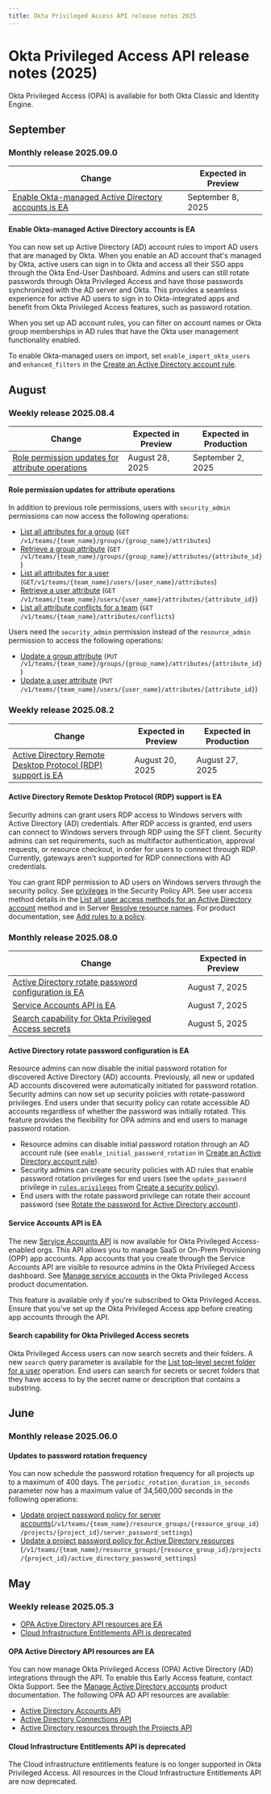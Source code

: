 ```yaml
---
title: Okta Privileged Access API release notes 2025
---
```


# Okta Privileged Access API release notes (2025)

Okta Privileged Access (OPA) is available for both Okta Classic and Identity Engine.

## September

### Monthly release 2025.09.0

| Change | Expected in Preview |
|--------|---------------------|
| [Enable Okta-managed Active Directory accounts is EA](#enable-okta-managed-active-directory-accounts-is-ea)| September 8, 2025 |

#### Enable Okta-managed Active Directory accounts is EA

You can now set up Active Directory (AD) account rules to import AD users that are managed by Okta. When you enable an AD account that's managed by Okta, active users can sign in to Okta and access all their SSO apps through the Okta End-User Dashboard. Admins and users can still rotate passwords through Okta Privileged Access and have those passwords synchronized with the AD server and Okta. This provides a seamless experience for active AD users to sign in to Okta-integrated apps and benefit from Okta Privileged Access features, such as password rotation.

When you set up AD account rules, you can filter on account names or Okta group memberships in AD rules that have the Okta user management functionality enabled.

To enable Okta-managed users on import, set `enable_import_okta_users` and `enhanced_filters` in the [Create an Active Directory account rule](https://developer.okta.com/docs/api/openapi/opa/opa/tag/active-directory-accounts/#tag/active-directory-accounts/operation/createActiveDirectoryAccountRule).
<!-- OKTA-917820 OKTA-939621 FF: pam_active_directory_import_okta_users Preview date: Sept 8, 2025 Production date: Sept 17, 2025 -->

## August

### Weekly release 2025.08.4

| Change | Expected in Preview | Expected in Production |
|--------|---------------------|------------------------|
| [Role permission updates for attribute operations](#role-permission-updates-for-attribute-operations)| August 28, 2025 | September 2, 2025 |

#### Role permission updates for attribute operations

In addition to previous role permissions, users with `security_admin` permissions can now access the following operations:

* [List all attributes for a group](https://developer.okta.com/docs/api/openapi/opa/opa/tag/attributes/#tag/attributes/operation/ListGroupAttributes) (`GET /v1/teams/{team_name}/groups/{group_name}/attributes`)
* [Retrieve a group attribute](https://developer.okta.com/docs/api/openapi/opa/opa/tag/attributes/#tag/attributes/operation/FetchGroupAttribute) (`GET /v1/teams/{team_name}/groups/{group_name}/attributes/{attribute_id}`)
* [List all attributes for a user](https://developer.okta.com/docs/api/openapi/opa/opa/tag/attributes/#tag/attributes/operation/ListUserAttributes) (`GET/v1/teams/{team_name}/users/{user_name}/attributes`)
* [Retrieve a user attribute](https://developer.okta.com/docs/api/openapi/opa/opa/tag/attributes/#tag/attributes/operation/FetchUserAttribute) (`GET /v1/teams/{team_name}/users/{user_name}/attributes/{attribute_id}`)
* [List all attribute conflicts for a team](https://developer.okta.com/docs/api/openapi/opa/opa/tag/attributes/#tag/attributes/operation/ListTeamUserAttributeConflicts) (`GET /v1/teams/{team_name}/attributes/conflicts`)

Users need the `security_admin` permission instead of the `resource_admin` permission to access the following operations:

* [Update a group attribute](https://developer.okta.com/docs/api/openapi/opa/opa/tag/attributes/#tag/attributes/operation/UpdateGroupAttribute) (`PUT /v1/teams/{team_name}/groups/{group_name}/attributes/{attribute_id}`)
* [Update a user attribute](https://developer.okta.com/docs/api/openapi/opa/opa/tag/attributes/#tag/attributes/operation/UpdateUserAttribute) (`PUT /v1/teams/{team_name}/users/{user_name}/attributes/{attribute_id}`)

<!--OKTA-1000610 Preview date: August 28, 2025; Production date: Sept 2, 2025 -->

### Weekly release 2025.08.2

| Change | Expected in Preview | Expected in Production |
|--------|---------------------|------------------------|
| [Active Directory Remote Desktop Protocol (RDP) support is EA](#active-directory-remote-desktop-protocol-rdp-support-is-ea)| August 20, 2025 | August 27, 2025 |

#### Active Directory Remote Desktop Protocol (RDP) support is EA

Security admins can grant users RDP access to Windows servers with Active Directory (AD) credentials. After RDP access is granted, end users can connect to Windows servers through RDP using the SFT client. Security admins can set requirements, such as multifactor authentication, approval requests, or resource checkout, in order for users to connect through RDP. Currently, gateways aren't supported for RDP connections with AD credentials.

You can grant RDP permission to AD users on Windows servers through the security policy. See [privileges](https://developer.okta.com/docs/api/openapi/opa/opa/tag/security-policy/#tag/security-policy/operation/CreateSecurityPolicy!path=rules/privileges&t=request) in the Security Policy API. See user access method details in the [List all user access methods for an Active Directory account](https://developer.okta.com/docs/api/openapi/opa/opa/tag/active-directory-accounts/#tag/active-directory-accounts/operation/ListUAMForActiveDirectoryAccount) method and in Server [Resolve resource names](https://developer.okta.com/docs/api/openapi/opa/opa/tag/servers/#tag/servers/operation/ResolveResource!c=200&path=results/user_access_methods&t=response). For product documentation, see [Add rules to a policy](https://help.okta.com/okta_help.htm?type=oie&id=pam-add-rules).
<!-- OKTA-943925 pam_active_directory_server_rdp Preview: Aug 20, 2025, Production: August 27, 2025 -->

### Monthly release 2025.08.0

| Change | Expected in Preview |
|--------|---------------------|
| [Active Directory rotate password configuration is EA](#active-directory-rotate-password-configuration-is-ea)| August 7, 2025 |
| [Service Accounts API is EA](#service-accounts-api-is-ea)| August 7, 2025 |
| [Search capability for Okta Privileged Access secrets](#search-capability-for-okta-privileged-access-secrets) | August 5, 2025 |

#### Active Directory rotate password configuration is EA

Resource admins can now disable the initial password rotation for discovered Active Directory (AD) accounts. Previously, all new or updated AD accounts discovered were automatically initiated for password rotation. Security admins can now set up security policies with rotate-password privileges. End users under that security policy can rotate accessible AD accounts regardless of whether the password was initially rotated. This feature provides the flexibility for OPA admins and end users to manage password rotation.

* Resource admins can disable initial password rotation through an AD account rule (see `enable_initial_password_rotation` in [Create an Active Directory account rule](https://developer.okta.com/docs/api/openapi/opa/opa/tag/active-directory-accounts/#tag/active-directory-accounts/operation/createActiveDirectoryAccountRule)).
* Security admins can create security policies with AD rules that enable password rotation privileges for end users (see the `update_password` privilege in [`rules.privileges`](https://developer.okta.com/docs/api/openapi/opa/opa/tag/security-policy/#tag/security-policy/operation/CreateSecurityPolicy!path=rules/privileges&t=request) from [Create a security policy](https://developer.okta.com/docs/api/openapi/opa/opa/tag/security-policy/#tag/security-policy/operation/CreateSecurityPolicy)).
* End users with the rotate password privilege can rotate their account password (see [Rotate the password for Active Directory account](https://developer.okta.com/docs/api/openapi/opa/opa/tag/active-directory-accounts/#tag/active-directory-accounts/operation/rotateActiveDirectoryAccountPassword)).
<!-- OKTA-922640 and OKTA-911729 pam_active_directory_rotate_now FF Preview date: Aug 7, 2025; Prod date: Aug 11, 2025 -->

#### Service Accounts API is EA

The new [Service Accounts API](https://developer.okta.com/docs/api/openapi/okta-management/management/tag/ServiceAccount/) is now available for Okta Privileged Access-enabled orgs. This API allows you to manage SaaS or On-Prem Provisioning (OPP) app accounts. App accounts that you create through the Service Accounts API are visible to resource admins in the Okta Privileged Access dashboard. See [Manage service accounts](https://help.okta.com/okta_help.htm?type=oie&id=saas-manage-service-accounts) in the Okta Privileged Access product documentation.

This feature is available only if you're subscribed to Okta Privileged Access. Ensure that you've set up the Okta Privileged Access app before creating app accounts through the API.
<!-- OKTA-926544 OKTA-982940 SERVICE_ACCOUNTS_AD Preview: Aug 7, 2025-->

#### Search capability for Okta Privileged Access secrets

Okta Privileged Access users can now search secrets and their folders. A new `search` query parameter is available for the [List top-level secret folder for a user](https://developer.okta.com/docs/api/openapi/opa/opa/tag/secrets/#tag/secrets/operation/ListTopLevelSecretFoldersForUser) operation. End users can search for secrets or secret folders that they have access to by the secret name or description that contains a substring. <!-- OKTA-977918 OKTA-949368 OKTA-986952 secrets_search FF; Preview: Aug 5, 2025, Prod: August 7, 2025-->

## June

### Monthly release 2025.06.0

#### Updates to password rotation frequency

You can now schedule the password rotation frequency for all projects up to a maximum of 400 days. The `periodic_rotation_duration_in_seconds` parameter now has a maximum value of 34,560,000 seconds in the following operations:

* [Update project password policy for server accounts](https://developer.okta.com/docs/api/openapi/opa/opa/tag/projects/#tag/projects/operation/UpdatePasswordPolicyForProject)(`/v1/teams/{team_name}/resource_groups/{resource_group_id}/projects/{project_id}/server_password_settings`)
* [Update a project password policy for Active Directory resources](https://developer.okta.com/docs/api/openapi/opa/opa/tag/projects/#tag/projects/operation/UpdateProjectPasswordPolicyForActiveDirectoryResources) (`/v1/teams/{team_name}/resource_groups/{resource_group_id}/projects/{project_id}/active_directory_password_settings`) <!-- OKTA-933767 -->

## May

### Weekly release 2025.05.3

* [OPA Active Directory API resources are EA](#opa-active-directory-api-resources-are-ea)
* [Cloud Infrastructure Entitlements API is deprecated](#cloud-infrastructure-entitlements-api-is-deprecated)

#### OPA Active Directory API resources are EA

You can now manage Okta Privileged Access (OPA) Active Directory (AD) integrations through the API. To enable this Early Access feature, contact Okta Support. See the [Manage Active Directory accounts](https://help.okta.com/oie/en-us/content/topics/privileged-access/pam-ad-accounts.htm) product documentation. The following OPA AD API resources are available:

* [Active Directory Accounts API](https://developer.okta.com/docs/api/openapi/opa/opa/tag/active-directory-accounts/)
* [Active Directory Connections API](https://developer.okta.com/docs/api/openapi/opa/opa/tag/active-directory-connections/)
* [Active Directory resources through the Projects API](https://developer.okta.com/docs/api/openapi/opa/opa/tag/projects/#tag/projects/operation/ListResourceGroupProjectActiveDirectoryAccounts)
<!--OKTA-928117 PAMActiveDirectoryEnabled -->

#### Cloud Infrastructure Entitlements API is deprecated

The Cloud infrastructure entitlements feature is no longer supported in Okta Privileged Access. All resources in the Cloud Infrastructure Entitlements API are now deprecated.
<!-- OKTA-940900 -->